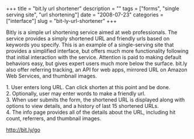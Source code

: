 +++
title = "bit.ly url shortener"
description = ""
tags = ["forms", "single serving site", "url shortening"]
date = "2008-07-23"
categories = ["interface"]
slug = "bit-ly-url-shortener"
+++


<p>Bitly is a simple url shortening service aimed at web professionals. The service provides a simply shortened URL and friendly urls based on keywords you specify. This is an example of a single-serving site that provides a simplified interface, but offers much more functionality following that initial interaction with the service. Attention is paid to making default behaviors easy, but gives expert users much more below the surface. bit.ly also offer referring tracking, an API for web apps, mirrored URL on Amazon Web Services, and thumbnail images.</p>
<div id="screens-full" class="clear"><div class="caption">1. User enters long URL. Can click shorten at this point and be done.</div><div class="fullimg clear"><a href="http://media.konigi.com/interface/bitly-1.png" class="group" rel="group" title="1. User enters long URL. Can click shorten at this point and be done."><img src="http://media.konigi.com/interface/bitly-1.png" alt="" class="img-responsive"></a></div></div><div id="screens-full" class="clear"><div class="caption">2. Optionally, user may enter words to make a friendly url.</div><div class="fullimg clear"><a href="http://media.konigi.com/interface/bitly-2.png" class="group" rel="group" title="2. Optionally, user may enter words to make a friendly url."><img src="http://media.konigi.com/interface/bitly-2.png" alt="" class="img-responsive"></a></div></div><div id="screens-full" class="clear"><div class="caption">3. When user submits the form, the shortened URL is displayed along with options to view details, and a history of last 15 shortened URLs.</div><div class="fullimg clear"><a href="http://media.konigi.com/interface/bitly-3.png" class="group" rel="group" title="3. When user submits the form, the shortened URL is displayed along with options to view details, an..."><img src="http://media.konigi.com/interface/bitly-3.png" alt="" class="img-responsive"></a></div></div><div id="screens-full" class="clear"><div class="caption">4. The info page provides all of the details about the URL, including hit count, referrers, and thumbnail images.</div><div class="fullimg clear"><a href="http://media.konigi.com/interface/bitly-4.png" class="group" rel="group" title="4. The info page provides all of the details about the URL, including hit count, referrers, and thum..."><img src="http://media.konigi.com/interface/bitly-4.png" alt="" class="img-responsive"></a></div></div>        
<p><a href="http://bit.ly/go">http://bit.ly/go</a></p>


